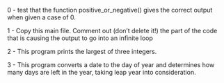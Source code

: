 0 - test that the function positive_or_negative() gives the correct output when given a case of 0.

1 - Copy this main file. Comment out (don’t delete it!) the part of the code that is causing the output to go into an infinite loop

2 - This program prints the largest of three integers.

3 - This program converts a date to the day of year and determines how many days are left in the year, taking leap year into consideration.

